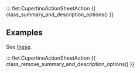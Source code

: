 ::: flet.CupertinoActionSheetAction
{{ class_summary_and_description_options() }}

## Examples

See [these](cupertinoactionsheet.md#examples).

::: flet.CupertinoActionSheetAction
{{ class_remove_summary_and_description_options() }}

